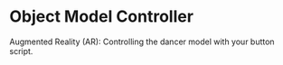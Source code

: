 # Object Model Controller
Augmented Reality (AR): Controlling the dancer model with your button script.
